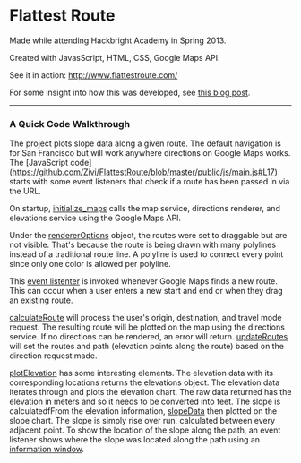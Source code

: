 # Flattest Route

Made while attending Hackbright Academy in Spring 2013.

Created with JavasScript, HTML, CSS, Google Maps API.

See it in action: http://www.flattestroute.com/

For some insight into how this was developed, see [this blog post](http://zivi.github.io/posts/iterating-to-success/).

----

### A Quick Code Walkthrough

The project plots slope data along a given route. The default navigation is for San Francisco but will work anywhere
directions on Google Maps works. The [JavaScript code]
(https://github.com/Zivi/FlattestRoute/blob/master/public/js/main.js#L17) 
starts with some event listeners that check if a route has been passed in via the URL.

On startup, [initialize_maps](https://github.com/Zivi/FlattestRoute/blob/master/public/js/main.js#L51) calls the map service,
directions renderer, and elevations service using the Google Maps API. 

Under the [rendererOptions](https://github.com/Zivi/FlattestRoute/blob/master/public/js/main.js#L52) object, the routes were set to draggable but 
are not visible. That's because the route is being drawn with many polylines instead of a traditional route line. 
A polyline is used to connect every point since only one color is allowed per polyline.

This [event listenter](https://github.com/Zivi/FlattestRoute/blob/master/public/js/main.js#L78) is invoked whenever Google Maps finds a new route.
This can occur when a user enters a new start and end or when they drag an existing route.

[calculateRoute](https://github.com/Zivi/FlattestRoute/blob/master/public/js/main.js#L97) will process the user's 
origin, destination, and travel mode request. The resulting route will be plotted on the map using the directions service.
If no directions can be rendered, an error will return.
[updateRoutes](https://github.com/Zivi/FlattestRoute/blob/master/public/js/main.js#L126) will set the routes and path
(elevation points along the route) based on the direction request made.
 

[plotElevation](https://github.com/Zivi/FlattestRoute/blob/master/public/js/main.js#L150) has some interesting elements.
The elevation data with its corresponding locations returns the elevations object. The elevation data iterates
through and plots the elevation chart. The raw data returned has the elevation in meters and so it needs to be converted into feet.
The slope is calculatedfFrom the elevation information, [slopeData](https://github.com/Zivi/FlattestRoute/blob/master/public/js/main.js#L204)
then plotted on the slope chart. The slope is simply rise over run, calculated between every adjacent point. 
To show the location of the slope along the path, an event listener shows where the slope was located along the path
using an [information window](https://github.com/Zivi/FlattestRoute/blob/master/public/js/main.js#L278).
